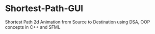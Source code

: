 # Shortest-Path-GUI
Shortest Path 2d Animation from Source to Destination using DSA, OOP concepts in C++ and SFML
